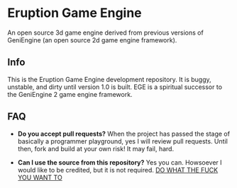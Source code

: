 # Eruption Game Engine
An open source 3d game engine derived from previous versions of GeniEngine (an open source 2d game engine framework).

## Info

This is the Eruption Game Engine development repository. It is buggy, unstable, and dirty until version 1.0 is built. EGE is a spiritual successor to the GeniEngine 2 game engine framework.

## FAQ

* **Do you accept pull requests?**
When the project has passed the stage of basically a programmer playground, yes I will review pull requests. Until then, fork and build at your own risk! It may fail, hard.

* **Can I use the source from this repository?**
Yes you can. Howsoever I would like to be credited, but it is not required.
[DO WHAT THE FUCK YOU WANT TO](http://www.wtfpl.net/txt/copying/)